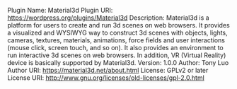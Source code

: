 
Plugin Name: Material3d
Plugin URI:  https://wordpress.org/plugins/Material3d
Description: Material3d is a platform for users to create and run 3d scenes on web browsers. It provides a visualized and WYSIWYG way to construct 3d scenes with objects, lights, cameras, textures, materials, animations, force fields and user interactions (mouse click, screen touch, and so on). It also provides an environment to run interactive 3d scenes on web browsers. In addition, VR (Virtual Reality) device is basically supported by Material3d.
Version:     1.0.0
Author:      Tony Luo
Author URI:  https://material3d.net/about.html
License:     GPLv2 or later
License URI: http://www.gnu.org/licenses/old-licenses/gpl-2.0.html

